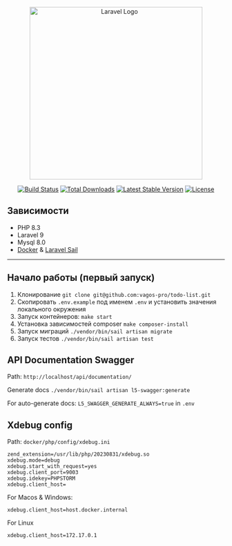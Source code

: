 <p align="center"><a href="https://laravel.com" target="_blank"><img src="https://raw.githubusercontent.com/laravel/art/master/logo-lockup/5%20SVG/2%20CMYK/1%20Full%20Color/laravel-logolockup-cmyk-red.svg" width="400" alt="Laravel Logo"></a></p>

<p align="center">
<a href="https://github.com/laravel/framework/actions"><img src="https://github.com/laravel/framework/workflows/tests/badge.svg" alt="Build Status"></a>
<a href="https://packagist.org/packages/laravel/framework"><img src="https://img.shields.io/packagist/dt/laravel/framework" alt="Total Downloads"></a>
<a href="https://packagist.org/packages/laravel/framework"><img src="https://img.shields.io/packagist/v/laravel/framework" alt="Latest Stable Version"></a>
<a href="https://packagist.org/packages/laravel/framework"><img src="https://img.shields.io/packagist/l/laravel/framework" alt="License"></a>
</p>

## Зависимости

* PHP 8.3
* Laravel 9
* Mysql 8.0
* [Docker](https://www.docker.com/get-started) & [Laravel Sail](https://laravel.com/docs/9.x/sail#main-content)

<hr>

## Начало работы (первый запуск)

1. Клонирование `git clone git@github.com:vagos-pro/todo-list.git`
2. Скопировать `.env.example` под именем `.env` и установить значения локального окружения
3. Запуск контейнеров: `make start`
4. Установка зависимостей composer `make composer-install`
5. Запуск миграций `./vendor/bin/sail artisan migrate`
6. Запуск тестов `./vendor/bin/sail artisan test`

## API Documentation Swagger

Path: `http://localhost/api/documentation/`

Generate docs `./vendor/bin/sail artisan l5-swagger:generate`

For auto-generate docs: `L5_SWAGGER_GENERATE_ALWAYS=true` in `.env`


## Xdebug config

Path: `docker/php/config/xdebug.ini`

```angular2html
zend_extension=/usr/lib/php/20230831/xdebug.so
xdebug.mode=debug
xdebug.start_with_request=yes
xdebug.client_port=9003
xdebug.idekey=PHPSTORM
xdebug.client_host=
```
For Macos & Windows:
```
xdebug.client_host=host.docker.internal
```
For Linux

```
xdebug.client_host=172.17.0.1
```
